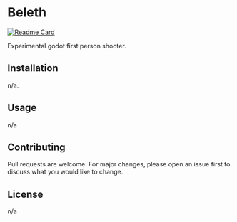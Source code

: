 # Beleth

[![Readme Card](https://github-readme-stats.vercel.app/api/pin/?username=Emaleth&repo=Beleth&show_owner=true&include_all_commits=true&theme=radical&title_color=#e5b083&text_color=#fbf7f3&icon_color=#e5b083&bg_color=#426e5d)](https://github.com/emaleth/beleth)

Experimental godot first person shooter.
<!--more-->
## Installation

n/a.


## Usage

n/a

## Contributing
Pull requests are welcome. For major changes, please open an issue first to discuss what you would like to change.


## License
n/a
